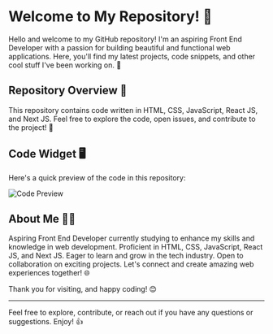 # Welcome to My Repository! 🎉

Hello and welcome to my GitHub repository! I'm an aspiring Front End Developer with a passion for building beautiful and functional web applications. Here, you'll find my latest projects, code snippets, and other cool stuff I've been working on. 🌟

## Repository Overview 📂

This repository contains code written in HTML, CSS, JavaScript, React JS, and Next JS. Feel free to explore the code, open issues, and contribute to the project! 🚀

## Code Widget 🖥️

Here's a quick preview of the code in this repository:

![Code Preview](https://github-readme-stats.vercel.app/api/pin/?username=N3k1ta&repo=N3k1ta)

## About Me 👨‍💻

Aspiring Front End Developer currently studying to enhance my skills and knowledge in web development. Proficient in HTML, CSS, JavaScript, React JS, and Next JS. Eager to learn and grow in the tech industry. Open to collaboration on exciting projects. Let's connect and create amazing web experiences together! 🌐

Thank you for visiting, and happy coding! 😊

---

Feel free to explore, contribute, or reach out if you have any questions or suggestions. Enjoy! 👍
